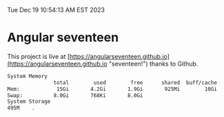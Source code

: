 Tue Dec 19 10:54:13 AM EST 2023

# Angular seventeen


This project is live at [https://angularseventeen.github.io](https://angularseventeen.github.io "seventeen!") thanks to Github.

```bash
System Memory
               total        used        free      shared  buff/cache   available
Mem:            15Gi       4.2Gi       1.9Gi       925Mi        10Gi        11Gi
Swap:          8.0Gi       768Ki       8.0Gi
System Storage
495M	.
